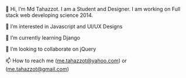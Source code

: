 👋 Hi, I’m Md Tahazzot. I am a Student and Designer. I am working on Full stack web developing science 2014.

👀 I’m interested in Javascript and UI/UX Designs

🌱 I’m currently learning Django

💞️ I’m looking to collaborate on jQuery

📫 How to reach me (me.tahazzot@yahoo.com) or (me.tahazzot@gmail.com)
